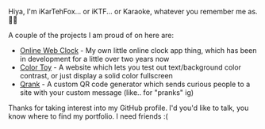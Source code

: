 Hiya, I'm iKarTehFox... or iKTF... or Karaoke, whatever you remember me as. 🤷‍♂️

A couple of the projects I am proud of on here are:
- [Online Web Clock](https://github.com/iKarTehFox/web-clock) - My own little online clock app thing, which has been in development for a little over two years now
- [Color Toy](https://github.com/iKarTehFox/color-toy) - A website which lets you test out text/background color contrast, or just display a solid color fullscreen
- [Qrank](https://github.com/iKarTehFox/qrank) - A custom QR code generator which sends curious people to a site with your custom message (like.. for "pranks" ig)

Thanks for taking interest into my GitHub profile. I'd you'd like to talk, you know where to find my portfolio. I need friends :(

<!---
iKarTehFox/iKarTehFox is a ✨ special ✨ repository because its `README.md` (this file) appears on your GitHub profile.
You can click the Preview link to take a look at your changes.
--->
